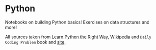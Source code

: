# Python
Notebooks on building Python basics!
Exercises on data structures and more!

All sources taken from [Learn Python the Right Way](https://learnpythontherightway.com), [Wikipedia](https://en.wikipedia.org/wiki/Main_Page) and `Daily Coding Problem` book and [site](https://www.dailycodingproblem.com/).



